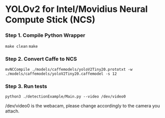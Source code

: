 # YOLOv2 for Intel/Movidius Neural Compute Stick (NCS)

	
### Step 1. Compile Python Wrapper
```make clean```
```make ```
### Step 2. Convert Caffe to NCS
```
mvNCCompile ./models/caffemodels/yoloV2Tiny20.prototxt -w ./models/caffemodels/yoloV2Tiny20.caffemodel -s 12
```


### Step 3. Run tests
```	
python3 ./detectionExample/Main.py --video /dev/video0
```
/dev/video0 is the webacam, please change accordingly to the camera you attach. 
